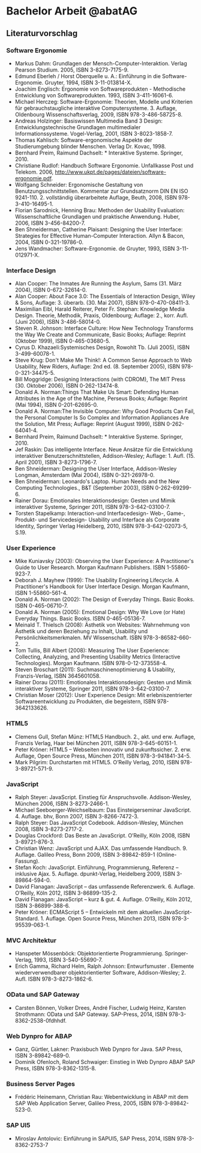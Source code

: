 Bachelor Arbeit @abatAG
==

## Literaturvorschlag
### Software Ergonomie
- Markus Dahm: Grundlagen der Mensch-Computer-Interaktion. Verlag Pearson Studium. 2005, ISBN 3-8273-7175-9.
- Edmund Eberleh / Horst Oberquelle u. A.: Einführung in die Software-Ergonomie. Gruyter, 1994, ISBN 3-11-013814-X.
- Joachim Englisch: Ergonomie von Softwareprodukten - Methodische Entwicklung von Softwareprodukten. 1993, ISBN 3-411-16061-6.
- Michael Herczeg: Software-Ergonomie: Theorien, Modelle und Kriterien für gebrauchstaugliche interaktive Computersysteme. 3. Auflage, Oldenbourg Wissenschaftsverlag, 2009, ISBN 978-3-486-58725-8.
- Andreas Holzinger: Basiswissen Multimedia Band 3 Design: Entwicklungstechnische Grundlagen multimedialer Informationssysteme. Vogel-Verlag, 2001, ISBN 3-8023-1858-7.
- Thomas Kahlisch: Software-ergonomische Aspekte der Studierumgebung blinder Menschen. Verlag Dr. Kovac, 1998.
- Bernhard Preim, Raimund Dachselt: * Interaktive Systeme. Springer, 2010.
- Christiane Rudlof: Handbuch Software Ergonomie. Unfallkasse Post und Telekom. 2006, http://www.ukpt.de/pages/dateien/software-ergonomie.pdf.
- Wolfgang Schneider: Ergonomische Gestaltung von Benutzungsschnittstellen. Kommentar zur Grundsatznorm DIN EN ISO 9241-110. 2. vollständig überarbeitete Auflage, Beuth, 2008, ISBN 978-3-410-16495-1.
- Florian Sarodnick, Henning Brau: Methoden der Usability Evaluation: Wissenschaftliche Grundlagen und praktische Anwendung. Huber, 2006, ISBN 3-456-84200-7.
- Ben Shneiderman, Catherine Plaisant: Designing the User Interface: Strategies for Effective Human-Computer Interaction. Allyn & Bacon, 2004, ISBN 0-321-19786-0.
- Jens Wandmacher: Software-Ergonomie. de Gruyter, 1993, ISBN 3-11-012971-X.

### Interface Design
- Alan Cooper: The Inmates Are Running the Asylum, Sams (31. März 2004), ISBN 0-672-32614-0.
- Alan Cooper: About Face 3.0: The Essentials of Interaction Design, Wiley & Sons, Auflage: 3. überarb. (30. Mai 2007), ISBN 978-0-470-08411-3.
- Maximilian Eibl, Harald Reiterer, Peter Fr. Stephan: Knowledge Media Design. Theorie, Methodik, Praxis, Oldenbourg; Auflage: 2., korr. Aufl. (Juni 2006), ISBN 3-486-58014-0.
- Steven R. Johnson: Interface Culture: How New Technology Transforms the Way We Create and Communicate, Basic Books; Auflage: Reprint (Oktober 1999), ISBN 0-465-03680-5.
- Cyrus D. Khazaeli:Systemisches Design, Rowohlt Tb. (Juli 2005), ISBN 3-499-60078-1.
- Steve Krug: Don't Make Me Think!: A Common Sense Approach to Web Usability, New Riders, Auflage: 2nd ed. (8. September 2005), ISBN 978-0-321-34475-5.
- Bill Moggridge: Designing Interactions (with CDROM), The MIT Press (30. Oktober 2006), ISBN 0-262-13474-8.
- Donald A. Norman:Things That Make Us Smart: Defending Human Attributes in the Age of the Machine, Perseus Books; Auflage: Reprint (Mai 1994), ISBN 0-201-62695-0.
- Donald A. Norman:The Invisible Computer: Why Good Products Can Fail, the Personal Computer Is So Complex and Information Appliances Are the Solution, Mit Press; Auflage: Reprint (August 1999), ISBN 0-262-64041-4.
- Bernhard Preim, Raimund Dachselt: * Interaktive Systeme. Springer, 2010.
- Jef Raskin: Das intelligente Interface. Neue Ansätze für die Entwicklung interaktiver Benutzerschnittstellen, Addison-Wesley; Auflage: 1. Aufl. (15. April 2001), ISBN 3-8273-1796-7.
- Ben Shneiderman: Designing the User Interface, Addison-Wesley Longman, Amsterdam (Mai 2004), ISBN 0-321-26978-0.
- Ben Shneiderman: Leonardo's Laptop. Human Needs and the New Computing Technologies., B&T (September 2003), ISBN 0-262-69299-6.
- Rainer Dorau: Emotionales Interaktionsdesign: Gesten und Mimik interaktiver Systeme, Springer 2011, ISBN 978-3-642-03100-7.
- Torsten Stapelkamp: Interaction-und Interfacedesign- Web-, Game-, Produkt- und Servicedesign- Usability und Interface als Corporate Identity, Springer Verlag Heidelberg, 2010, ISBN 978-3-642-02073-5, S.19.

### User Experience
- Mike Kuniavsky (2003): Observing the User Experience: A Practitioner's Guide to User Research. Morgan Kaufmann Publishers. ISBN 1-55860-923-7.
- Deborah J. Mayhew (1999): The Usability Engineering Lifecycle. A Practitioner's Handbook for User Interface Design. Morgan Kaufmann, ISBN 1-55860-561-4.
- Donald A. Norman (2002): The Design of Everyday Things. Basic Books. ISBN 0-465-06710-7.
- Donald A. Norman (2005): Emotional Design: Why We Love (or Hate) Everyday Things. Basic Books. ISBN 0-465-05136-7.
- Meinald T. Thielsch (2008): Ästhetik von Websites: Wahrnehmung von Ästhetik und deren Beziehung zu Inhalt, Usability und Persönlichkeitsmerkmalen. MV Wissenschaft. ISBN 978-3-86582-660-2.
- Tom Tullis, Bill Albert (2008): Measuring The User Experience: Collecting, Analyzing, and Presenting Usability Metrics (Interactive Technologies). Morgan Kaufmann. ISBN 978-0-12-373558-4.
- Steven Broschart (2011): Suchmaschinenoptimierung & Usability, Franzis-Verlag, ISBN 3645601058.
- Rainer Dorau (2011): Emotionales Interaktionsdesign: Gesten und Mimik interaktiver Systeme, Springer 2011, ISBN 978-3-642-03100-7.
- Christian Moser (2012): User Experience Design: Mit erlebniszentrierter Softwareentwicklung zu Produkten, die begeistern, ISBN 978-3642133626.

### HTML5
- Clemens Gull, Stefan Münz: HTML5 Handbuch. 2., akt. und erw. Auflage, Franzis Verlag, Haar bei München 2011, ISBN 978-3-645-60151-1.
- Peter Kröner: HTML5 – Webseiten innovativ und zukunftssicher. 2. erw. Auflage, Open Source Press, München 2011, ISBN 978-3-941841-34-5.
- Mark Pilgrim: Durchstarten mit HTML5. O’Reilly Verlag, 2010, ISBN 978-3-89721-571-9.

### JavaScript
- Ralph Steyer: JavaScript. Einstieg für Anspruchsvolle. Addison-Wesley, München 2006, ISBN 3-8273-2466-1.
- Michael Seeboerger-Weichselbaum: Das Einsteigerseminar JavaScript. 4. Auflage. bhv, Bonn 2007, ISBN 3-8266-7472-3.
- Ralph Steyer: Das JavaScript Codebook. Addison-Wesley, München 2008, ISBN 3-8273-2717-2.
- Douglas Crockford: Das Beste an JavaScript. O’Reilly, Köln 2008, ISBN 3-89721-876-3.
- Christian Wenz: JavaScript und AJAX. Das umfassende Handbuch. 9. Auflage. Galileo Press, Bonn 2009, ISBN 3-89842-859-1 (Online-Fassung).
- Stefan Koch: JavaScript. Einführung, Programmierung, Referenz – inklusive Ajax. 5. Auflage. dpunkt-Verlag, Heidelberg 2009, ISBN 3-89864-594-0.
- David Flanagan: JavaScript – das umfassende Referenzwerk. 6. Auflage. O’Reilly, Köln 2012, ISBN 3-86899-135-2.
- David Flanagan: JavaScript – kurz & gut. 4. Auflage. O’Reilly, Köln 2012, ISBN 3-86899-388-6.
- Peter Kröner: ECMAScript 5 – Entwickeln mit dem aktuellen JavaScript-Standard. 1. Auflage. Open Source Press, München 2013, ISBN 978-3-95539-063-1.

### MVC Architektur
- Hanspeter Mössenböck: Objektorientierte Programmierung. Springer-Verlag, 1993, ISBN 3-540-55690-7.
- Erich Gamma, Richard Helm, Ralph Johnson: Entwurfsmuster . Elemente wiederverwendbarer objektorientierter Software, Addison-Wesley; 2. Aufl. ISBN 978-3-8273-1862-6.

### OData und SAP Gateway
- Carsten Bönnen, Volker Drees, André Fischer, Ludwig Heinz, Karsten Strothmann: OData und SAP Gateway. SAP-Press, 2014, ISBN 978-3-8362-2538-0fdhhdf.

### Web Dynpro for ABAP
- Ganz, Gürtler, Lakner: Praxisbuch Web Dynpro for Java. SAP Press, ISBN 3-89842-689-0.
- Dominik Ofenloch, Roland Schwaiger: Einstieg in Web Dynpro ABAP SAP Press, ISBN 978-3-8362-1315-8.

### Business Server Pages
- Frédéric Heinemann, Christian Rau: Webentwicklung in ABAP mit dem SAP Web Application Server, Galileo Press, 2005, ISBN 978-3-89842-523-0.

### SAP UI5
- Miroslav Antolovic: Einführung in SAPUI5, SAP Press, 2014, ISBN 978-3-8362-2753-7

